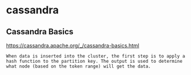 # cassandra
## Cassandra Basics
https://cassandra.apache.org/_/cassandra-basics.html

```
When data is inserted into the cluster, the first step is to apply a hash function to the partition key. The output is used to determine what node (based on the token range) will get the data.
```